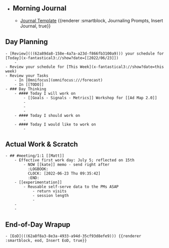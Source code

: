 - ## Morning Journal
	- [Journal Template](((62a73923-0d4c-4e1c-a939-7fd90622dd86))) {{renderer :smartblock, Journaling Prompts, Insert Journal, true}}
## Day Planning
	- [Review](((62a89da8-158e-4a7a-a23d-f866fb3100a9))) your schedule for [Today](x-fantastical3://show?date=[[2022/06/23]])
		-
	- Review your schedule for [This Week](x-fantastical3://show?date=this week)
	- Review your Tasks
		- In [Omnifocus](omnifocus:///forecast)
		- In [[TODO]]
	- ### Day Thinking
		- #### Today I will work on
			- [[Goals - Signals - Metrics]] Workshop for [[Ad Map 2.0]]
			-
			-
			-
		- #### Today I should work on
			-
		- #### Today I would like to work on
			-
## Actual Work & Scratch
	- ## #meeting/1:1 [[Matt]]
		- Effective first work day: July 5; reflected on 15th
			- NOW [[kate]] memo - send right after
			  :LOGBOOK:
			  CLOCK: [2022-06-23 Thu 09:35:42]
			  :END:
		- [[experimentation]]
			- Reusable self-serve data to the PMs ASAP
				- return visits
				- session length
				-
		-
		-
## End-of-Day Wrapup
	- [EoD](((62a8f8a3-8e3a-4933-a94d-35cf93d8efe9))) {{renderer :smartblock, eod, Insert EoD, true}}